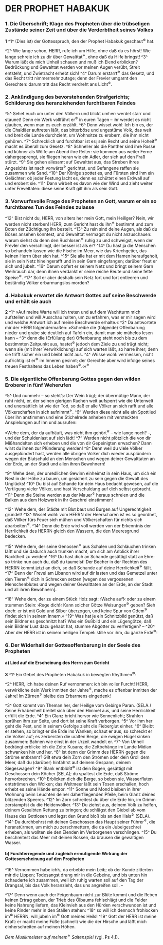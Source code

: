 # DER PROPHET HABAKUK

### 1. Die Überschrift; Klage des Propheten über die trübseligen Zustände seiner Zeit und über die Verderbtheit seines Volkes

__1__
^1^ (Dies ist) der Gottesspruch, den der Prophet Habakuk geschaut<sup title="= durch ein Gesicht empfangen">&#x2732;</sup> hat.

^2^ Wie lange schon, HERR, rufe ich um Hilfe, ohne daß du es hörst! Wie lange schreie ich zu dir über Gewalttat<sup title="oder: Bedrückung">&#x2732;</sup>, ohne daß du Hilfe bringst!
^3^ Warum läßt du mich Unheil schauen und muß ich Elend erblicken? Bedrückung und Gewalttat werden vor meinen Augen verübt, Streit entsteht, und Zwietracht erhebt sich!
^4^ Darum erstarrt<sup title="= erlahmt">&#x2732;</sup> das Gesetz, und das Recht tritt nimmermehr zutage; denn der Frevler umgarnt den Gerechten: darum tritt das Recht verdreht ans Licht<sup title="oder: wird gebeugt">&#x2732;</sup>.

### 2. Ankündigung des bevorstehenden Strafgerichts; Schilderung des heranziehenden furchtbaren Feindes

^5^ Sehet euch um unter den Völkern und blickt umher: werdet starr und staunet! Denn ein Werk vollführt er<sup title="d.h. Gott">&#x2732;</sup> in euren Tagen – ihr werdet es nicht glauben, wenn man es euch erzählt.
^6^ Denn wisset wohl: Ich bin es, der die Chaldäer auftreten läßt, das bitterböse und ungestüme Volk, das weit und breit die Lande durchzieht, um Wohnsitze zu erobern, die ihm nicht gehören.
^7^ Schrecklich und furchtbar ist es; sein Recht und seine Hoheit<sup title="oder: seinen Übermut">&#x2732;</sup> macht es überall zum Gesetz.
^8^ Schneller als die Panther sind ihre Rosse und kühner als Wölfe am Abend ihre Reiter: sie kommen aus weiter Ferne dahergesprengt, sie fliegen heran wie ein Adler, der sich auf den Fraß stürzt.
^9^ Sie gehen allesamt auf Gewalttat aus, das Streben ihres Angesichts ist nach vorwärts<sup title="oder: nach Osten">&#x2732;</sup> gerichtet, und Gefangene raffen sie zusammen wie Sand.
^10^ Der Könige spottet es, und Fürsten sind ihm ein Gelächter; ob jeder Festung lacht es, denn es schüttet einen Erdwall auf und erobert sie.
^11^ Dann wirbelt es davon wie der Wind und zieht weiter unter Freveltaten: diese seine Kraft gilt ihm als sein Gott.

### 3. Vorwurfsvolle Frage des Propheten an Gott, warum er ein so furchtbares Tun des Feindes zulasse

^12^ Bist nicht du, HERR, von alters her mein Gott, mein Heiliger? Nein, wir werden nicht sterben! HERR, zum Gericht hast du ihn<sup title="d.h. den Feind">&#x2732;</sup> bestimmt und zum Boten der Züchtigung ihn bestellt.
^13^ Zu rein sind deine Augen, als daß du Böses ansehen könntest, und Gewalttat vermagst du nicht anzuschauen: warum siehst du denn den Ruchlosen<sup title="= Räubern">&#x2732;</sup> ruhig zu und schweigst, wenn der Frevler den verschlingt, der besser ist als er?
^14^ Du hast ja die Menschen so behandeln lassen wie die Fische im Meer, wie das Kriechgetier, das keinen Herrn über sich hat.
^15^ Sie alle hat er mit dem Hamen heraufgeholt, sie in sein Netz hineingerafft und in sein Garn eingefangen; darüber freut er sich und jubelt.
^16^ Darum opfert er seinem Netz und bringt seinem Garn Weihrauch dar, denn ihnen verdankt er seine reiche Beute und seine fette Speise<sup title="= reichbesetzte Tafel">&#x2732;</sup>.
^17^ Soll er aber deshalb sein Netz fort und fort entleeren und beständig Völker erbarmungslos morden?

### 4. Habakuk erwartet die Antwort Gottes auf seine Beschwerde und erhält sie auch

__2__
^1^ »Auf meine Warte will ich treten und auf dem Wachtturm mich aufstellen und will Ausschau halten, um zu erfahren, was er mir sagen wird und welche Antwort ich auf meine Beschwerde erhalte.«
^2^ Da antwortete mir der HERR folgendermaßen: »Schreibe die (folgende) Offenbarung nieder und grabe sie deutlich auf Tafeln ein, damit man sie mühelos lesen kann –
^3^ denn die (Erfüllung der) Offenbarung steht noch bis zu dem bestimmten Zeitpunkt aus, hastet<sup title="oder: strebt">&#x2732;</sup> jedoch dem Ziele zu und trügt nicht; wenn sie (mit ihrer Verwirklichung) auf sich warten läßt, so harre ihrer; denn sie trifft sicher ein und bleibt nicht aus.
^4^ ›Wisse wohl: vermessen, nicht aufrichtig ist er<sup title="d.h. der feindliche Eroberer">&#x2732;</sup> im Inneren gesinnt; der Gerechte aber wird infolge seines treuen Festhaltens das Leben haben<sup title="oder: durch seinen Glauben leben">&#x2732;</sup>.‹«<sup title="vgl. Röm 1,17; Gal 3,11; Hebr 10,38">&#x2732;</sup>

### 5. Die eigentliche Offenbarung Gottes gegen den wilden Eroberer in fünf Weherufen

^5^ Und nunmehr – so steht’s: Der Wein trügt; der übermütige Mann, der ruht nicht, er, der seinen gierigen Rachen weit aufsperrt wie die Unterwelt und unersättlich ist wie der Tod, so daß er alle Völker an sich rafft und alle Völkerschaften in sich aufnimmt<sup title="oder: um sich sammelt">&#x2732;</sup>.
^6^ Werden diese nicht alle ein Spottlied über ihn anstimmen und eine Stichelrede anheben mit versteckten Anspielungen auf ihn und ausrufen:

»Wehe dem, der da aufhäuft, was nicht ihm gehört<sup title="= fremdes Gut">&#x2732;</sup> – wie lange noch? –, und der Schuldenlast auf sich lädt!
^7^ Werden nicht plötzlich die von dir Mißhandelten sich erheben und die von dir Gepeinigten erwachen? Dann wirst du ihnen zur Plünderung werden!
^8^ Denn weil du viele Völker ausgeplündert hast, werden alle übrigen Völker dich wieder ausplündern wegen der Blutschuld an den Menschen und wegen deiner Gewalttaten an der Erde, an der Stadt und allen ihren Bewohnern!

^9^ Wehe dem, der unredlichen Gewinn einheimst in sein Haus, um sich ein Nest in der Höhe zu bauen, um gesichert zu sein gegen die Gewalt des Unglücks!
^10^ Du bist auf Schande für dein Haus bedacht gewesen, auf die Vertilgung vieler Völker, und hast Verschuldung auf dich selbst gebracht.
^11^ Denn die Steine werden aus der Mauer<sup title="oder: Wand deines Hauses">&#x2732;</sup> heraus schreien und die Balken aus dem Holzwerk in ihr Geschrei einstimmen!

^12^ Wehe dem, der Städte mit Blut baut und Burgen auf Ungerechtigkeit gründet!
^13^ Wisset wohl: vom HERRN der Heerscharen ist es so geordnet, daß Völker fürs Feuer sich mühen und Völkerschaften für nichts sich abarbeiten<sup title="vgl. Jer 51,58">&#x2732;</sup>.
^14^ Denn die Erde wird voll werden von der Erkenntnis der Herrlichkeit des HERRN gleich den Wassern, die den Meeresgrund bedecken.

^15^ Wehe dem, der seine Genossen<sup title="oder: Freunde">&#x2732;</sup> aus Schalen und Schläuchen trinken läßt und sie dadurch auch trunken macht, um sich am Anblick ihrer Nacktheit zu weiden!
^16^ Du hast dich an Schande gesättigt statt an Ehre: so trinke nun auch du, daß du taumelst! Der Becher in der Rechten des HERRN kommt jetzt an dich, so daß Schande auf deine Herrlichkeit<sup title="oder: Ehre">&#x2732;</sup> fällt.
^17^ Denn der Frevel am Libanon wird auf dir lasten und das Gemetzel unter den Tieren<sup title="oder: die Tierausrottung">&#x2732;</sup> dich in Schrecken setzen [wegen des vergossenen Menschenblutes und wegen deiner Gewalttaten an der Erde, an der Stadt und all ihren Bewohnern].

^18^ Wehe dem, der zu einem Stück Holz sagt: ›Wache auf!‹ oder zu einem stummen Stein: ›Rege dich!‹ Kann solcher Götze Weisungen<sup title="oder: Bescheid">&#x2732;</sup> geben? Sieh doch: er ist mit Gold und Silber überzogen, und keine Spur von Odem<sup title="oder: Geist">&#x2732;</sup> findet sich in seinem Innern.«
^19^ Was hat je ein Schnitzbild genützt, daß sein Bildner es geschnitzt hat? Was ein Gußbild und ein Lügengötze, daß sein Bildner Lust dazu gehabt hat, stumme Abgötter zu verfertigen? –
^20^ Aber der HERR ist in seinem heiligen Tempel: stille vor ihm, du ganze Erde<sup title="= alle Welt">&#x2732;</sup>!

### 6. Der Widerhall der Gottesoffenbarung in der Seele des Propheten

#### a) Lied auf die Erscheinung des Herrn zum Gericht

__3__
^1^ Ein Gebet des Propheten Habakuk in bewegten Rhythmen<sup title="d.h. Takt- oder: Versmaßen">&#x2732;</sup>:

^2^ HERR, ich habe deinen Ruf vernommen: ich bin voller Furcht! HERR, verwirkliche dein Werk inmitten der Jahre<sup title="d.h. erst nach längeren Jahren">&#x2732;</sup>, mache es offenbar inmitten der Jahre! Im Zürnen<sup title="oder: trotz deines Zorns">&#x2732;</sup> bleibe des Erbarmens eingedenk!

^3^ Gott kommt von Theman her, der Heilige vom Gebirge Paran. (SELA.) Seine Erhabenheit breitet sich über den Himmel aus, und seine Herrlichkeit erfüllt die Erde.
^4^ Ein Glanz bricht hervor wie Sonnenlicht; Strahlen sprühen ihm zur Seite, und dort ist seine Kraft verborgen.
^5^ Vor ihm her geht die Pest, und in seinem Gefolge zieht die Fieberglut einher.
^6^ Bleibt er stehen, so bringt er die Erde ins Wanken; schaut er aus, so schreckt er die Völker auf; es zerbersten die uralten Berge, die ewigen Hügel sinken zusammen: Bahnen wie einst in der Urzeit wandelt er.
^7^ Von Unheil bedrängt erblicke ich die Zelte Kusans; die Zeltbehänge im Lande Midian schwanken hin und her.
^8^ Ist denn der Grimm des HERRN gegen die Ströme entbrannt? Gilt etwa dein Zorn den Strömen oder dein Groll dem Meer, daß du (darüber) hinfährst auf deinem Gespann, deinem Siegeswagen?
^9^ Blank entblößt<sup title="oder: gänzlich enthüllt">&#x2732;</sup> ist dein Bogen, gesättigt mit Geschossen dein Köcher (SELA); du spaltest die Erde, daß Ströme hervorbrechen.
^10^ Erblicken dich die Berge, so beben sie, Wasserfluten entströmen den Wolken; das Weltmeer läßt sein Tosen erschallen, hoch erhebt es seine Hände empor.
^11^ Sonne und Mond bleiben in ihrer Wohnung beim Leuchten deiner daherfliegenden Pfeile, beim Glanz deines blitzenden Speeres.
^12^ Im Zorn schreitest du über die Erde hin, im Grimm zerstampfst du die Heidenvölker.
^13^ Du ziehst aus, deinem Volk zu helfen, deinem Gesalbten Rettung zu bringen; du schlägst den Giebel ab vom Hause des Gottlosen und legst den Grund bloß bis an den Hals<sup title="oder: bis auf den Fels">&#x2732;</sup> (SELA).
^14^ Du durchbohrst mit deinen Geschossen das Haupt seiner Führer<sup title="oder: Fürsten">&#x2732;</sup>, die heranstürmen, um mich zu zerschmettern, die da ein Jubelgeschrei erheben, als wollten sie den Elenden im Verborgenen verschlingen.
^15^ Du beschreitest das Meer mit deinen Rossen, da brausen die gewaltigen Wasser.

#### b) Furchterregende und zugleich ermutigende Wirkung der Gotteserscheinung auf den Propheten

^16^ Vernommen habe ich’s, da erbebte mein Leib; ob der Kunde zitterten mir die Lippen; Todesangst drang mir in die Gebeine, und bis unten hin schauderte ich zusammen, weil ich ruhig warten soll auf den Tag der Drangsal, bis das Volk heranzieht, das uns angreifen soll. –

^17^ Denn wenn auch der Feigenbaum nicht zur Blüte kommt und die Reben keinen Ertrag geben, der Trieb des Ölbaums fehlschlägt und die Felder keine Nahrung liefern, das Kleinvieh aus den Hürden verschwunden ist und keine Rinder mehr in den Ställen stehen:
^18^ so will ich dennoch frohlocken im<sup title="oder: über den">&#x2732;</sup> HERRN, will jubeln im<sup title="oder: über den">&#x2732;</sup> Gott meines Heils!
^19^ Gott der HERR ist meine Kraft: er macht meine Füße (schnell) wie die der Hirsche und läßt mich einherschreiten auf meinen Höhen.

<em>Dem Musikmeister auf meinem</em><sup title="oder: mit">&#x2732;</sup> <em>Saitenspiel</em> (vgl. Ps 4,1).